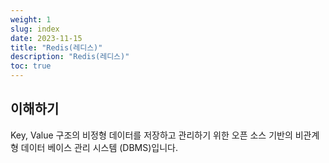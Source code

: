 ```yaml
---
weight: 1
slug: index
date: 2023-11-15
title: "Redis(레디스)"
description: "Redis(레디스)"
toc: true
---
```


## 이해하기

Key, Value 구조의 비정형 데이터를 저장하고 관리하기 위한 오픈 소스 기반의 비관계형 데이터 베이스 관리 시스템 (DBMS)입니다.